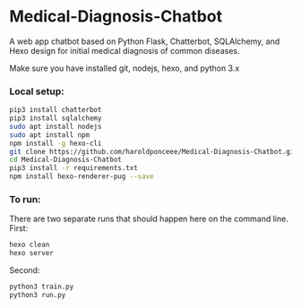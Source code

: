 # Medical-Diagnosis-Chatbot
A web app chatbot based on Python Flask, Chatterbot, SQLAlchemy, and Hexo design for initial medical diagnosis of common diseases.

Make sure you have installed git, nodejs, hexo, and python 3.x

### Local setup:
```sh
pip3 install chatterbot
pip3 install sqlalchemy
sudo apt install nodejs
sudo apt install npm
npm install -g hexo-cli
git clone https://github.com/haroldponceee/Medical-Diagnosis-Chatbot.git
cd Medical-Diagnosis-Chatbot
pip3 install -r requirements.txt
npm install hexo-renderer-pug --save
```

### To run:
There are two separate runs that should happen here on the command line.
First:
```sh
hexo clean
hexo server
```
Second:
```sh
python3 train.py
python3 run.py
```
